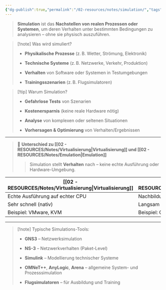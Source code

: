 ```yaml
---
{"dg-publish":true,"permalink":"/02-resources/notes/simulation/","tags":["informatik/virtualisierung"],"noteIcon":"","updated":"2025-07-18T15:59:44.504+02:00"}
---
```


> **Simulation** ist das **Nachstellen von realen Prozessen oder Systemen**, um deren Verhalten unter bestimmten Bedingungen zu analysieren – ohne sie physisch auszuführen.

> [!note] Was wird simuliert?
> 
> - **Physikalische Prozesse** (z. B. Wetter, Strömung, Elektronik)
>     
> - **Technische Systeme** (z. B. Netzwerke, Verkehr, Produktion)
>     
> - **Verhalten** von Software oder Systemen in Testumgebungen
>     
> - **Trainingsszenarien** (z. B. Flugsimulatoren)
>     

> [!tip] Warum Simulation?
> 
> - **Gefahrlose Tests** von Szenarien
>     
> - **Kostenersparnis** (keine reale Hardware nötig)
>     
> - **Analyse** von komplexen oder seltenen Situationen
>     
> - **Vorhersagen & Optimierung** von Verhalten/Ergebnissen
>     

---

> 🔄 **Unterschied zu [[02 - RESOURCES/Notes/Virtualisierung\|Virtualisierung]] und [[02 - RESOURCES/Notes/Emulation\|Emulation]]**
> 
> > Simulation stellt **Verhalten** nach – keine echte Ausführung oder Hardware-Umgebung.

| [[02 - RESOURCES/Notes/Virtualisierung\|Virtualisierung]]             | [[02 - RESOURCES/Notes/Emulation\|Emulation]]                | [[02 - RESOURCES/Notes/Simulation\|Simulation]]                      |
| ------------------------------- | ---------------------------- | ----------------------------------- |
| Echte Ausführung auf echter CPU | Nachbildung fremder Hardware | Nachbildung des **Verhaltens**      |
| Sehr schnell (nativ)            | Langsam (wegen Übersetzung)  | Geschwindigkeit variabel            |
| Beispiel: VMware, KVM           | Beispiel: QEMU, Yuzu         | Beispiel: GNS3, Flugsimulator, NS-3 |

---

> [!note] Typische Simulations-Tools:
> 
> - **GNS3** – Netzwerksimulation
>     
> - **NS-3** – Netzwerkverhalten (Paket-Level)
>     
> - **Simulink** – Modellierung technischer Systeme
>     
> - **OMNeT++**, **AnyLogic**, **Arena** – allgemeine System- und Prozesssimulation
>     
> - **Flugsimulatoren** – für Ausbildung und Training
>     
